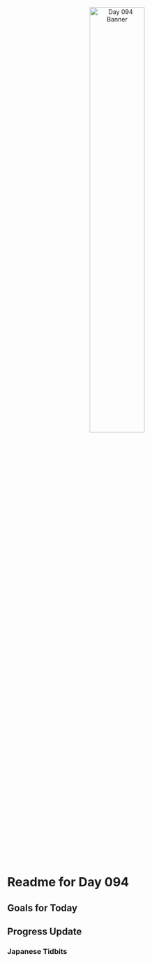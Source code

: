 <div align="center">
 <img src="../..Images/image_094.jpg" alt="Day 094 Banner" width="50%">
</div>

# Readme for Day 094

## Goals for Today

## Progress Update

### Japanese Tidbits

